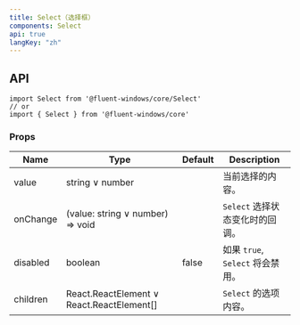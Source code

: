```yaml
---
title: Select（选择框）
components: Select
api: true
langKey: "zh"
---
```


## API

```
import Select from '@fluent-windows/core/Select'
// or
import { Select } from '@fluent-windows/core'
```

### Props

| Name | Type | Default | Description |
| --- | --- | --- | --- |
| value | string &or; number |  | 当前选择的内容。 |
| onChange | (value: string &or; number) => void |  | `Select` 选择状态变化时的回调。 |
| disabled | boolean | false | 如果 `true`, `Select` 将会禁用。 |
| children | React.ReactElement &or; React.ReactElement[] |  | `Select` 的选项内容。 |

